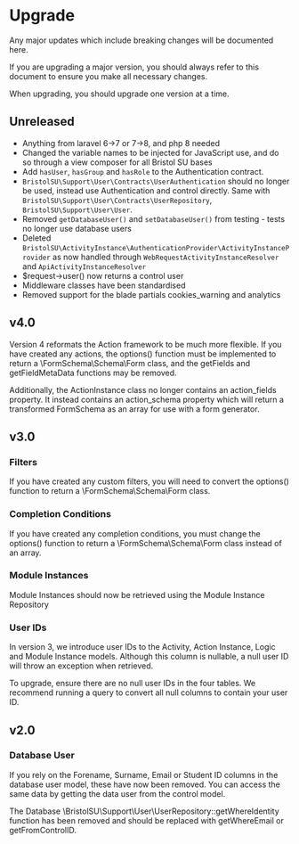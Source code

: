 
# Upgrade

Any major updates which include breaking changes will be documented here.

If you are upgrading a major version, you should always refer to this document to ensure you make all necessary changes.

When upgrading, you should upgrade one version at a time.

## Unreleased

- Anything from laravel 6->7 or 7->8, and php 8 needed
- Changed the variable names to be injected for JavaScript use, and do so through a view composer for all Bristol SU bases
- Add `hasUser`, `hasGroup` and `hasRole` to the Authentication contract.
- `BristolSU\Support\User\Contracts\UserAuthentication` should no longer be used, instead use Authentication and control directly. Same with
  `BristolSU\Support\User\Contracts\UserRepository`, `BristolSU\Support\User\User`.
- Removed `getDatabaseUser()` and `setDatabaseUser()` from testing - tests no longer use database users
- Deleted `BristolSU\ActivityInstance\AuthenticationProvider\ActivityInstanceProvider` as now handled through `WebRequestActivityInstanceResolver` and `ApiActivityInstanceResolver`
- $request->user() now returns a control user
- Middleware classes have been standardised
- Removed support for the blade partials cookies_warning and analytics

## v4.0

Version 4 reformats the Action framework to be much more flexible. If you have created any actions, the options() function
must be implemented to return a \FormSchema\Schema\Form class, and the getFields and getFieldMetaData functions may be removed.

Additionally, the ActionInstance class no longer contains an action_fields property. It instead contains an action_schema
property which will return a transformed FormSchema as an array for use with a form generator.

## v3.0

### Filters

If you have created any custom filters, you will need to convert the options() function to return a \FormSchema\Schema\Form class.

### Completion Conditions

If you have created any completion conditions, you must change the options() function to return a \FormSchema\Schema\Form class instead of an array.

### Module Instances
Module Instances should now be retrieved using the Module Instance Repository

### User IDs
In version 3, we introduce user IDs to the Activity, Action Instance, Logic and Module Instance models. Although this column is nullable, a null user ID will throw an exception when retrieved.

To upgrade, ensure there are no null user IDs in the four tables. We recommend running a query to convert all null columns to contain your user ID.

## v2.0

### Database User

If you rely on the Forename, Surname, Email or Student ID columns in the database user model, these have now been removed. You can access the same data
by getting the data user from the control model.

The Database \BristolSU\Support\User\UserRepository::getWhereIdentity function has been removed and should be replaced with getWhereEmail or getFromControlID.
